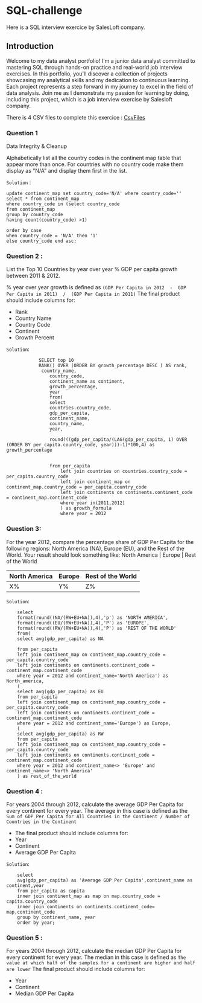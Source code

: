 # SQL-challenge
Here is a SQL interview exercice by SalesLoft company.

## Introduction
Welcome to my data analyst portfolio! I'm a junior data analyst committed to mastering SQL through hands-on practice and real-world job interview exercises. In this portfolio, you'll discover a collection of projects showcasing my analytical skills and my dedication to continuous learning. Each project represents a step forward in my journey to excel in the field of data analysis. Join me as I demonstrate my passion for learning by doing, including this project, which is a job interview exercise by Salesloft company.

There is 4 CSV files to complete this exercice : [CsvFiles](data)

### Question 1

Data Integrity & Cleanup

Alphabetically list all the country codes in the continent map table that appear more than once. For countries with no country code make them display as "N/A" and display them first in the list.

`Solution` :

    update continent_map set country_code='N/A' where country_code=''
    select * from continent_map
    where country_code in (select country_code
	from continent_map
	group by country_code
	having count(country_code) >1)

	order by case
	when country_code = 'N/A' then '1'
	else country_code end asc;

### Question 2 :

List the Top 10 Countries by year over year % GDP per capita growth between 2011 & 2012.

 % year over year growth is defined as `(GDP Per Capita in 2012  -  GDP Per Capita in 2011)  /  (GDP Per Capita in 2011)`
 The final product should include columns for:
- Rank
- Country Name
- Country Code
- Continent
- Growth Percent


`Solution`:

    
                SELECT top 10
                RANK() OVER (ORDER BY growth_percentage DESC ) AS rank,
                 country_name,
                    country_code,
                    continent_name as continent,
                    growth_percentage,
                    year
                    from(
                    select 
                    countries.country_code,
                    gdp_per_capita,
                    continent_name,
                    country_name,
                    year,
            
                    round(((gdp_per_capita/(LAG(gdp_per_capita, 1) OVER (ORDER BY per_capita.country_code, year)))-1)*100,4) as growth_percentage


                    from per_capita
                        left join countries on countries.country_code = per_capita.country_code
                        left join continent_map on continent_map.country_code = per_capita.country_code
                        left join continents on continents.continent_code = continent_map.continent_code
                        where year in(2011,2012)
                        ) as growth_formula
                        where year = 2012


### Question 3:

For the year 2012, compare the percentage share of GDP Per Capita for the following regions: North America (NA), Europe (EU), and the Rest of the World. Your result should look something like:
North America  | Europe | Rest of the World

North America  | Europe | Rest of the World
 ------ | ------ | -------------
X%  | Y%  | Z%

`Solution`:

    
        select 
        format(round((NA/(RW+EU+NA)),4),'p') as 'NORTH AMERICA', 
        format(round((EU/(RW+EU+NA)),4),'P') as 'EUROPE', 
        format(round((RW/(RW+EU+NA)),4),'P') as 'REST OF THE WORLD'
        from(
        select avg(gdp_per_capita) as NA

        from per_capita
        left join continent_map on continent_map.country_code = per_capita.country_code
        left join continents on continents.continent_code = continent_map.continent_code
        where year = 2012 and continent_name='North America') as North_america,
        (
        select avg(gdp_per_capita) as EU
        from per_capita
        left join continent_map on continent_map.country_code = per_capita.country_code
        left join continents on continents.continent_code = continent_map.continent_code
        where year = 2012 and continent_name='Europe') as Europe,
        (
        select avg(gdp_per_capita) as RW
        from per_capita
        left join continent_map on continent_map.country_code = per_capita.country_code
        left join continents on continents.continent_code = continent_map.continent_code
        where year = 2012 and continent_name<> 'Europe' and continent_name<> 'North America'
        ) as rest_of_the_world

### Question 4 :

For years 2004 through 2012, calculate the average GDP Per Capita for every continent for every year. The average in this case is defined as the `Sum of GDP Per Capita for All Countries in the Continent / Number of Countries in the Continent`

- The final product should include columns for:
- Year
- Continent
- Average GDP Per Capita

`Solution`:

        select 
        avg(gdp_per_capita) as 'Average GDP Per Capita',continent_name as continent,year
        from per_capita as capita
        inner join continent_map as map on map.country_code = capita.country_code
        inner join continents on continents.continent_code= map.continent_code
        group by continent_name, year
        order by year;

### Question 5 :
For years 2004 through 2012, calculate the median GDP Per Capita for every continent for every year. The median in this  case is defined as `The value at which half of the samples for a continent are higher and half are lower`
The final product should include columns for:
- Year
- Continent
- Median GDP Per Capita